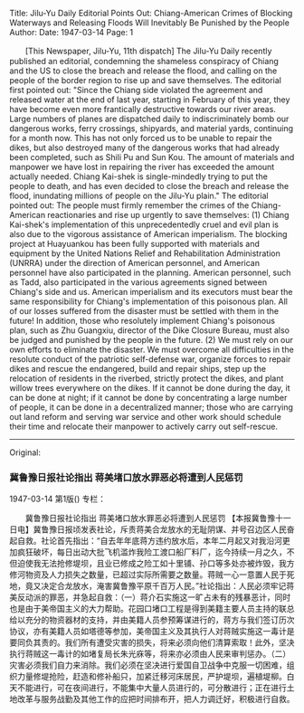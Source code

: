 Title: Jilu-Yu Daily Editorial Points Out: Chiang-American Crimes of Blocking Waterways and Releasing Floods Will Inevitably Be Punished by the People
Author: 
Date: 1947-03-14
Page: 1

　　[This Newspaper, Jilu-Yu, 11th dispatch] The Jilu-Yu Daily recently published an editorial, condemning the shameless conspiracy of Chiang and the US to close the breach and release the flood, and calling on the people of the border region to rise up and save themselves. The editorial first pointed out: "Since the Chiang side violated the agreement and released water at the end of last year, starting in February of this year, they have become even more frantically destructive towards our river areas. Large numbers of planes are dispatched daily to indiscriminately bomb our dangerous works, ferry crossings, shipyards, and material yards, continuing for a month now. This has not only forced us to be unable to repair the dikes, but also destroyed many of the dangerous works that had already been completed, such as Shili Pu and Sun Kou. The amount of materials and manpower we have lost in repairing the river has exceeded the amount actually needed. Chiang Kai-shek is single-mindedly trying to put the people to death, and has even decided to close the breach and release the flood, inundating millions of people on the Jilu-Yu plain." The editorial pointed out: The people must firmly remember the crimes of the Chiang-American reactionaries and rise up urgently to save themselves: (1) Chiang Kai-shek's implementation of this unprecedentedly cruel and evil plan is also due to the vigorous assistance of American imperialism. The blocking project at Huayuankou has been fully supported with materials and equipment by the United Nations Relief and Rehabilitation Administration (UNRRA) under the direction of American personnel, and American personnel have also participated in the planning. American personnel, such as Tadd, also participated in the various agreements signed between Chiang's side and us. American imperialism and its executors must bear the same responsibility for Chiang's implementation of this poisonous plan. All of our losses suffered from the disaster must be settled with them in the future! In addition, those who resolutely implement Chiang's poisonous plan, such as Zhu Guangxiu, director of the Dike Closure Bureau, must also be judged and punished by the people in the future. (2) We must rely on our own efforts to eliminate the disaster. We must overcome all difficulties in the resolute conduct of the patriotic self-defense war, organize forces to repair dikes and rescue the endangered, build and repair ships, step up the relocation of residents in the riverbed, strictly protect the dikes, and plant willow trees everywhere on the dikes. If it cannot be done during the day, it can be done at night; if it cannot be done by concentrating a large number of people, it can be done in a decentralized manner; those who are carrying out land reform and serving war service and other work should schedule their time and relocate their manpower to actively carry out self-rescue.



<hr /> 

Original: 


### 冀鲁豫日报社论指出  蒋美堵口放水罪恶必将遭到人民惩罚

1947-03-14
第1版()
专栏：

　　冀鲁豫日报社论指出
    蒋美堵口放水罪恶必将遭到人民惩罚
    【本报冀鲁豫十一日电】冀鲁豫日报顷发表社论，斥责蒋美合龙放水的无耻阴谋、并号召边区人民奋起自救。社论首先指出：“自去年年底蒋方违约放水后，本年二月起又对我沿河更加疯狂破坏，每日出动大批飞机滥炸我险工渡口船厂料厂，迄今持续一月之久，不但迫使我无法抢修堤坝，且业已修成之险工如十里铺、孙口等多处亦被炸毁，我方修河物资及人力损失之数量，已超过实际所需要之数量。蒋贼一心一意置人民于死地，竟又决定合龙放水，淹害冀鲁豫平原千百万人民。”社论指出：人民必须牢记蒋美反动派的罪恶，并急起自救：（一）蒋介石实施这一旷占未有的残暴恶计，同时也是由于美帝国主义的大力帮助。花园口堵口工程是得到美籍主要人员主持的联总给以充分的物资器材的支持，并由美籍人员参预筹谋进行的，蒋方与我们签订历次协议，亦有美籍人员如塔德等参加，美帝国主义及其执行人对蒋贼实施这一毒计是要同负其责的。我们所有遭受灾害的损失，将来必须向他们清算索取！此外，坚决执行蒋贼这一毒计的如堵复局长朱光庥等，将来亦必须由人民来审判惩办。（二）灾害必须我们自力来消除。我们必须在坚决进行爱国自卫战争中克服一切困难，组织力量修堤抢险，赶造和修补船只，加紧迁移河床居民，严护堤坝，遍植堤柳。白天不能进行，可在夜间进行，不能集中大量人员进行的，可分散进行；正在进行土地改革与服务战勤及其他工作的应把时间排布开，把人力调迁好，积极进行自救。
